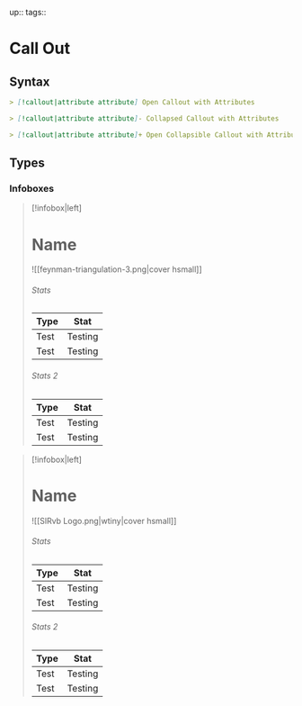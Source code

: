 up:: 
tags:: 

# Call Out
## Syntax
```markdown
> [!callout|attribute attribute] Open Callout with Attributes

> [!callout|attribute attribute]- Collapsed Callout with Attributes

> [!callout|attribute attribute]+ Open Collapsible Callout with Attributes
```

## Types
### Infoboxes 


> [!infobox|left]
> # Name
> ![[feynman-triangulation-3.png|cover hsmall]]
> ###### Stats
> | Type |  Stat |
> | ---- | ---- |
> | Test | Testing |
> | Test | Testing |
> 
> ###### Stats 2
> | Type | Stat |
> | ---- | ---- |
> | Test | Testing |
> | Test | Testing |



> [!infobox|left]
> # Name
> ![[SlRvb Logo.png|wtiny|cover hsmall]]
> ###### Stats
> | Type |  Stat |
> | ---- | ---- |
> | Test | Testing |
> | Test | Testing |
> 
> ###### Stats 2
> | Type | Stat |
> | ---- | ---- |
> | Test | Testing |
> | Test | Testing |


